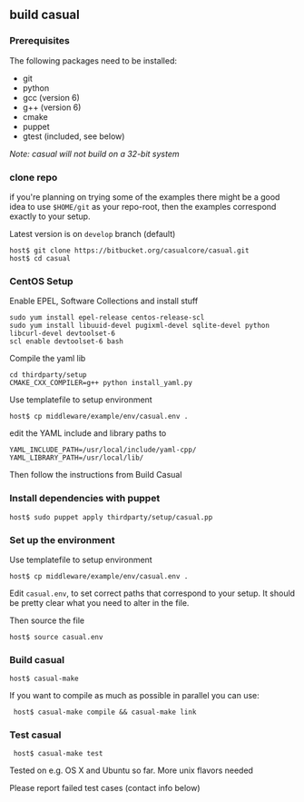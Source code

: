 
## build casual



### Prerequisites
The following packages need to be installed:

 * git
 * python
 * gcc (version 6)
 * g++ (version 6)
 * cmake
 * puppet
 * gtest (included, see below)

*Note: casual will not build on a 32-bit system*


### clone repo

if you're planning on trying some of the examples there might be a good idea to use `$HOME/git` as your repo-root, then 
the examples correspond exactly to your setup.

Latest version is on `develop` branch (default)

    host$ git clone https://bitbucket.org/casualcore/casual.git
    host$ cd casual


### CentOS Setup

Enable EPEL, Software Collections and install stuff

    sudo yum install epel-release centos-release-scl
    sudo yum install libuuid-devel pugixml-devel sqlite-devel python libcurl-devel devtoolset-6
    scl enable devtoolset-6 bash

Compile the yaml lib

    cd thirdparty/setup
    CMAKE_CXX_COMPILER=g++ python install_yaml.py

Use templatefile to setup environment

    host$ cp middleware/example/env/casual.env .

edit the YAML include and library paths to

    YAML_INCLUDE_PATH=/usr/local/include/yaml-cpp/
    YAML_LIBRARY_PATH=/usr/local/lib/

Then follow the instructions from Build Casual

### Install dependencies with puppet

    host$ sudo puppet apply thirdparty/setup/casual.pp

### Set up the environment 

Use templatefile to setup environment

    host$ cp middleware/example/env/casual.env .


Edit `casual.env`, to set correct paths that correspond to your setup. It
should be pretty clear what you need to alter in the file.

Then source the file

    host$ source casual.env

### Build casual
     
    host$ casual-make
     
If you want to compile as much as possible in parallel you can use:

     host$ casual-make compile && casual-make link

### Test casual

     host$ casual-make test


Tested on e.g. OS X and Ubuntu so far. More unix flavors needed

Please report failed test cases (contact info below)   
